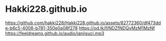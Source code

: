 # Hakki228.github.io
https://github.com/hakki228/Hakki228.github.io/assets/82772360/df473dde-b6c5-4008-b781-350e0a08f278
https://od.lk/f/NDZfNDQyMzM1MzNf
https://feeldreams.github.io/audio/janjisuci.mp3
